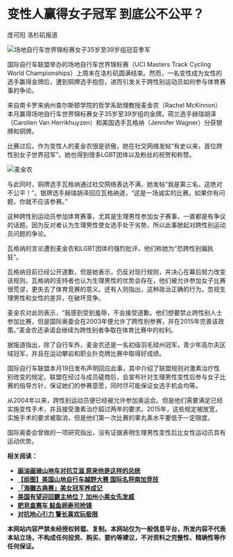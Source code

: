 # 变性人赢得女子冠军 到底公不公平？

庞可阳 洛杉矶报道

![场地自行车世界锦标赛女子35岁至39岁组冠亚季军](https://i0.wp.com/www.unecne.com/wp-content/uploads/2018/10/DpeodPPU8AUEib6.jpg?resize=600%2C600&ssl=1)

国际自行车联盟举办的场地自行车世界锦标赛（UCI Masters Track Cycling World Championships）上周末在洛杉矶圆满结束。然而，一名变性成为女性的选手赢得金牌后，遭到铜牌选手抱怨，进而引发关于跨性别运动员如何参与体育赛事的争论。

来自南卡罗来纳州查尔斯顿学院的哲学系助理教授麦金农（Rachel McKinnon）本月赢得场地自行车世界锦标赛女子35岁至39岁组的金牌。荷兰选手赫瑞胡泽（Carolien Van Herrikhuyzen）和美国选手瓦格纳（Jennifer Wagner）分获银牌和铜牌。

比赛过后，作为变性人的麦金农很是骄傲，她在社交网络发帖“有史以来，首位跨性别女子世界冠军”。她也得到很多LGBT团体以及粉丝的祝贺和称赞。

![麦金农](https://www.unecne.com/wp-content/uploads/2024/11/05963e8d5580ec059ac01a8911b10685-700x350.jpg)

与此同时，铜牌选手瓦格纳通过社交网络表达不满，她发帖“我是第三名，这绝对不公平！”。银牌选手赫瑞胡泽回应瓦格纳道，“这是一场诚实的比赛。如果你有问题，你就不应该参赛。”

这种跨性别运动员参加体育赛事，尤其是生理男性参加女子赛事，一直都是有争议的话题。因为反对者认为生理男性使女选手处于劣势，所以此事掀起对跨性别运动员问题的争论。

瓦格纳的言论遭到麦金农和LGBT团体的强烈批评，他们称她为“恐跨性别偏执狂”。

瓦格纳目前已经公开道歉，但是她表示，仍反对现行规则，并决心在幕后努力改变该规则。瓦格纳的支持者也认为生理男性的优势会存在，他们被允许参加女子比赛很荒谬，更失去了体育竞赛的意义。还有人则指出，这种政治正确的行为，忽视生理男性和女性的差异，在破坏竞争。

麦金农对此则表示，“我感到受到羞辱，不会接受道歉。他们想要禁止跨性别人士参加比赛，但是国际奥委会在2003年便允许了跨性别参赛，并在2015年完善该政策。”麦金农还承诺会继续为跨性别者争取在体育比赛中的权利。

据报道指出，除了自行车外，麦金农还是一名初级羽毛球州冠军，青少年高尔夫区域冠军，并且在运动攀岩和职业扑克牌比赛中取得好成绩。

国际自行车联盟本月19日发布声明回应此事，其中介绍了联盟规则对激素治疗性别改变的规定。联盟在经过与成员磋商后，会宣布针对生理男性变性后参与女子比赛的指导方针，保证她们的参赛意愿，同时尽可能保证女选手机会均等。

从2004年以来，跨性别运动员便已经被允许参加奥运会。但是他们需要满足已经实施变性手术，并且接受激素治疗超过两年的要求。2015年，这些规定被放宽，实施手术的要求被取消，但是他们第一次比赛的睾丸素水平要低于一定限度。

国际奥委会曾做的一项研究指出，没有证据表明生理男性变性后比女性运动员具有运动优势。

**相关阅读：**

- **[画油画骑山地车对抗艾滋 原来他是这样的总统](https://www.unecne.com/archives/27250)**
- **[【组图】美国山地自行车越野大赛 国际名将南加竞技](https://www.unecne.com/archives/25587)**
- **[「海獺古典赛」美女冠军养成记](https://www.unecne.com/archives/26911)**
- **[美国有望迎回霸主地位？ 加州小美女先发威](https://www.unecne.com/archives/60882)**
- **[肥皂盒赛车 鲑鱼卵寿司抢镜](https://www.unecne.com/archives/34598)**
- **[对抗地心引力 警长喜欢玩极限](https://www.unecne.com/archives/55113)**

**本网站内容严禁未经授权转载、复制。本网站仅为一般信息平台，所发内容不代表本站立场，不构成任何投资、购买、要约等建议，不对资料之完整性、精确性等作任何保证。**